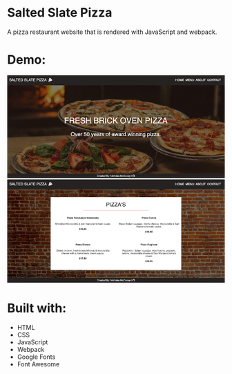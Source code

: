# Salted Slate Pizza

A pizza restaurant website that is rendered with JavaScript and webpack.

# Demo:
![alt text](src/assets/screenshots/home.png)
![alt text](src/assets/screenshots/menu.png)

# Built with:
- HTML
- CSS
- JavaScript
- Webpack
- Google Fonts
- Font Awesome